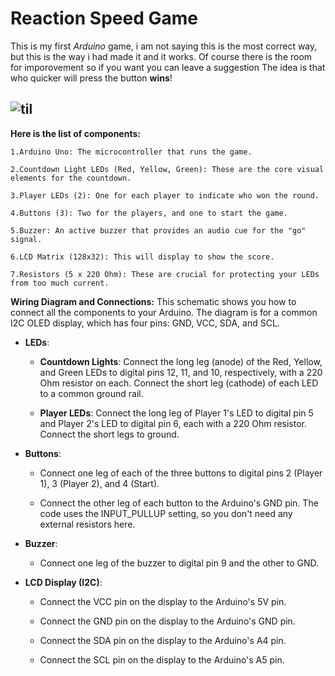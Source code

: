 # Reaction Speed Game 

This is my first *Arduino* game, i am not saying this is the most correct way, but this is the way i had made it and it works. Of course there is the room for imporovement so if you want you can leave a suggestion 
The idea is that who quicker will press the button **wins**!

## ![til](assets/VID.gif)


**Here is the list of components:**

    1.Arduino Uno: The microcontroller that runs the game.

    2.Countdown Light LEDs (Red, Yellow, Green): These are the core visual elements for the countdown.

    3.Player LEDs (2): One for each player to indicate who won the round.

    4.Buttons (3): Two for the players, and one to start the game.

    5.Buzzer: An active buzzer that provides an audio cue for the "go" signal.

    6.LCD Matrix (128x32): This will display to show the score.

    7.Resistors (5 x 220 Ohm): These are crucial for protecting your LEDs from too much current.

**Wiring Diagram and Connections:**
This schematic shows you how to connect all the components to your Arduino. The diagram is for a common I2C OLED display, which has four pins: GND, VCC, SDA, and SCL.

- **LEDs**:

   - **Countdown Lights**: Connect the long leg (anode) of the Red, Yellow, and Green LEDs to digital pins 12, 11, and 10, respectively, with a 220 Ohm resistor on each. Connect the short leg (cathode) of each LED to a common ground rail.

   - **Player LEDs**: Connect the long leg of Player 1's LED to digital pin 5 and Player 2's LED to digital pin 6, each with a 220 Ohm resistor. Connect the short legs to ground.

- **Buttons**:

   - Connect one leg of each of the three buttons to digital pins 2 (Player 1), 3 (Player 2), and 4 (Start).

   - Connect the other leg of each button to the Arduino's GND pin. The code uses the INPUT_PULLUP setting, so you don't need any external resistors here.

- **Buzzer**:

   - Connect one leg of the buzzer to digital pin 9 and the other to GND.

- **LCD Display (I2C)**:

   - Connect the VCC pin on the display to the Arduino's 5V pin.

   - Connect the GND pin on the display to the Arduino's GND pin.

   - Connect the SDA pin on the display to the Arduino's A4 pin.

   - Connect the SCL pin on the display to the Arduino's A5 pin.



